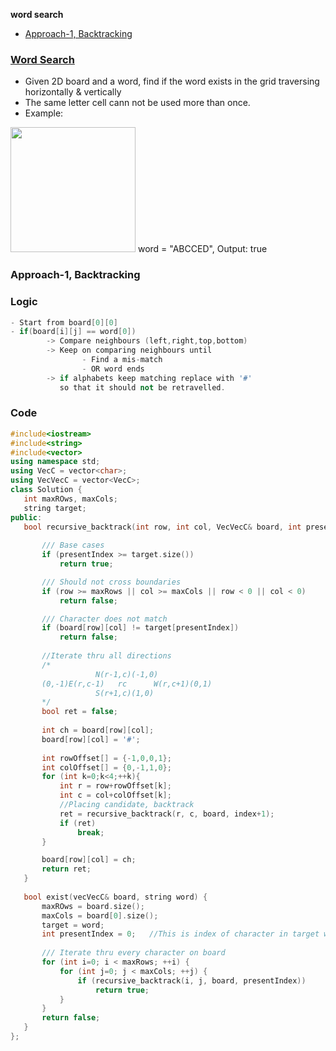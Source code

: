**word search**
- [Approach-1, Backtracking](#a1)

### [Word Search](https://leetcode.com/problems/word-search/)
- Given 2D board and a word, find if the word exists in the grid traversing horizontally & vertically
- The same letter cell cann not be used more than once.
- Example: 
<img src=https://assets.leetcode.com/uploads/2020/11/04/word2.jpg width=200 />
word = "ABCCED", Output: true

<a name=a1></a>
### Approach-1, Backtracking
### Logic
```c++
- Start from board[0][0]
- if(board[i][j] == word[0])
        -> Compare neighbours (left,right,top,bottom)
        -> Keep on comparing neighbours until
                - Find a mis-match
                - OR word ends
        -> if alphabets keep matching replace with '#'
           so that it should not be retravelled.
```
 ### Code
 ```c++
#include<iostream>
#include<string>
#include<vector>
using namespace std;
using VecC = vector<char>;
using VecVecC = vector<VecC>;
class Solution {
    int maxROws, maxCols;
    string target;
public:
    bool recursive_backtrack(int row, int col, VecVecC& board, int presentIndex){
    
        /// Base cases
        if (presentIndex >= target.size())
            return true;

        /// Should not cross boundaries
        if (row >= maxRows || col >= maxCols || row < 0 || col < 0)
            return false;

        /// Character does not match
        if (board[row][col] != target[presentIndex])
            return false;
        
        //Iterate thru all directions
        /*
                    N(r-1,c)(-1,0)
        (0,-1)E(r,c-1)   rc      W(r,c+1)(0,1)
                    S(r+1,c)(1,0)
        */
        bool ret = false;
        
        int ch = board[row][col];
        board[row][col] = '#';
		
        int rowOffset[] = {-1,0,0,1};
        int colOffset[] = {0,-1,1,0};
        for (int k=0;k<4;++k){
            int r = row+rowOffset[k];
            int c = col+colOffset[k];
            //Placing candidate, backtrack
            ret = recursive_backtrack(r, c, board, index+1);
            if (ret)
                break;
        }

        board[row][col] = ch;
        return ret;
    }
    
    bool exist(vecVecC& board, string word) {
        maxROws = board.size();
        maxCols = board[0].size();
        target = word;
        int presentIndex = 0;   //This is index of character in target word to be searched
        
        /// Iterate thru every character on board
        for (int i=0; i < maxRows; ++i) {
            for (int j=0; j < maxCols; ++j) {
                if (recursive_backtrack(i, j, board, presentIndex))
                    return true;
            }
        }
        return false;
    }
};
```
